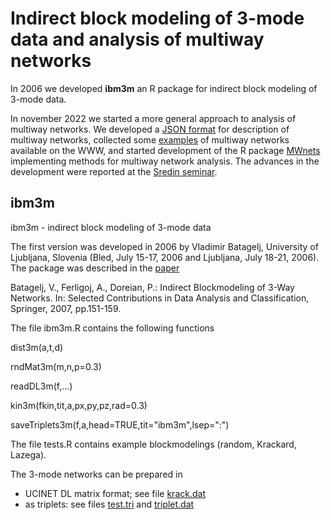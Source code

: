 # Indirect block modeling of 3-mode data and analysis of multiway networks

In 2006 we developed **ibm3m** an R package for indirect block modeling of 3-mode data. 

In november 2022 we started a more general approach to analysis of multiway networks. We developed a [JSON format](./multiway/structure.md) for description of multiway networks, collected some [examples](./data/README.md) of multiway networks available on the WWW, and started development of the R package [MWnets](./multiway/README.md) implementing methods for multiway network analysis. The advances in the development were reported at the [Sredin seminar](./docs).


## ibm3m
ibm3m - indirect block modeling of 3-mode data

The first version was developed in 2006 by Vladimir Batagelj, University of Ljubljana, Slovenia (Bled, July 15-17, 2006
and Ljubljana, July 18-21, 2006). The package was described in the [paper](https://github.com/bavla/ibm3m/blob/master/3-wayBM.pdf)  

Batagelj, V., Ferligoj, A., Doreian, P.: Indirect Blockmodeling of 3-Way Networks. In: Selected Contributions in Data Analysis and Classification, Springer, 2007, pp.151-159.

The file ibm3m.R contains the following functions

dist3m(a,t,d)

rndMat3m(m,n,p=0.3)

readDL3m(f,...)

kin3m(fkin,tit,a,px,py,pz,rad=0.3)

saveTriplets3m(f,a,head=TRUE,tit="ibm3m",lsep=":")

The file tests.R contains example blockmodelings (random, Krackard, Lazega).

The 3-mode networks can be prepared in
- UCINET DL matrix format; see file [krack.dat](https://github.com/bavla/ibm3m/blob/master/data/krack.dat)
- as triplets: see files [test.tri](https://github.com/bavla/ibm3m/blob/master/data/test.tri) and [triplet.dat](https://github.com/bavla/ibm3m/blob/master/data/triplet.dat)
